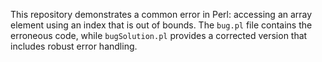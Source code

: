 This repository demonstrates a common error in Perl: accessing an array element using an index that is out of bounds. The `bug.pl` file contains the erroneous code, while `bugSolution.pl` provides a corrected version that includes robust error handling.